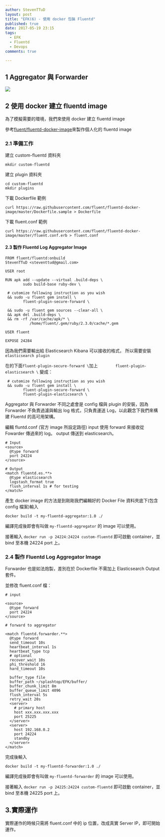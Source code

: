 ```yaml
---
author: StevenTTuD
layout: post
title: "EFK(6) - 使用 docker 包裝 Fluentd"
published: true
date: 2017-05-19 23:15
tags:
  - EFK
  - Fluentd
  - Devops
comments: true

---
```


## 1 Aggregator 與 Forwarder


![](https://lh3.googleusercontent.com/-ISAjtMLBHsQ/WSL5U_Aw87I/AAAAAAAAKzA/a5gcrr4jQ508MINa9Yy1aVR23CMFccYuwCHM/I/14954621237379.jpg)


## 2 使用 docker 建立 fluentd image

為了模擬需要的環境，我們來使用 docker 建立 fluentd image

參考[fluent/fluentd-docker-image](https://github.com/fluent/fluentd-docker-image)來製作個人化的 fluentd image

### 2.1 準備工作

建立 custom-fluentd 資料夾

```
mkdir custom-fluentd
```

建立 plugin 資料夾

```
cd custom-fluentd
mkdir plugins
```

下載 Dockerfile 範例

```
curl https://raw.githubusercontent.com/fluent/fluentd-docker-image/master/Dockerfile.sample > Dockerfile
```

下載 fluent.conf 範例

```
curl https://raw.githubusercontent.com/fluent/fluentd-docker-image/master/fluent.conf.erb > fluent.conf
```

#### 2.3 製作 Fluentd Log Aggregator Image

```
FROM fluent/fluentd:onbuild
StevenTTuD <steventtud@gmail.com>

USER root

RUN apk add --update --virtual .build-deps \
        sudo build-base ruby-dev \

 # cutomize following instruction as you wish
 && sudo -u fluent gem install \
        fluent-plugin-secure-forward \

 && sudo -u fluent gem sources --clear-all \
 && apk del .build-deps \
 && rm -rf /var/cache/apk/* \
           /home/fluent/.gem/ruby/2.3.0/cache/*.gem

USER fluent

EXPOSE 24284
```

因為我們需要輸出給 Elasticsearch Kibana 可以接收的格式，
所以需要安裝 `elasticsearch plugin`

在的下面`fluent-plugin-secure-forward \`加上`        fluent-plugin-elasticsearch \` 變成：

```
 # cutomize following instruction as you wish
 && sudo -u fluent gem install \
        fluent-plugin-secure-forward \
        fluent-plugin-elasticsearch \
```


Aggregator 與 Forwarder 不同之處會是 config 檔與 plugin 的安裝，因為 Forwarder 不負責過濾與輸出 log 格式，只負責運送 Log，以此觀念下我們來構建 Fluentd 的高可用架構。

編輯 fluntd.conf (官方 image 所設定路徑)
input 使用 forward 來接收從 Fowarder 傳過來的 log。
output 傳送到 elasticsearch。

```
# Input
<source>
  @type forward
  port 24224
</source>

# Output
<match fluentd.es.**>
  @type elasticsearch
  logstash_format true
  flush_interval 1s # for testing
</match>
```

產生 docker image 的方法是到剛剛我們編輯好的 Docker File 資料夾底下(包含 config 檔案)輸入

```
docker build -t my-fluentd-aggregator:1.0 ./
```

編譯完成後即會有叫做 `my-fluentd-aggregator` 的 image 可以使用。

接著輸入 `docker run -p 24224:24224 custom-fluentd` 即可啟動 container，並 bind 至本機 24224 port 上。

### 2.4 製作 Fluentd Log Aggregator Image

Forwarder 也是如法炮製，差別在於 Dockerfile 不需加上 Elasticsearch Output 套件。

並修改 fluent.conf 檔：

```
# input

<source>
  @type forward
  port 24224
</source>

# forward to aggregator

<match fluentd.forwarder.**>
  @type forward
  send_timeout 10s
  heartbeat_interval 1s
  heartbeat_type tcp
  # optional
  recover_wait 10s
  phi_threshold 16
  hard_timeout 10s

  buffer_type file
  buffer_path ~/splashtop/EFK/buffer/
  buffer_chunk_limit 8m
  buffer_queue_limit 4096
  flush_interval 5s
  retry_wait 20s
  <server>
    # primary host
    host xxx.xxx.xxx.xxx
    port 25225
  </server>
  <server>
    host 192.168.0.2
    port 24224
    standby
  </server>
</match>

```

完成後輸入

```
docker build -t my-fluentd-forwarder:1.0 ./
```

編譯完成後即會有叫做 `my-fluentd-forwarder` 的 image 可以使用。

接著輸入 `docker run -p 24225:24224 custom-fluentd` 即可啟動 container，並 bind 至本機 24225 port 上。

## 3.實際運作

實際運作的時候只需將 fluent.conf 中的 ip 位置，改成真實 Server IP，即可開始運作。
